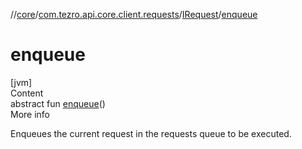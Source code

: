 //[core](../../../index.md)/[com.tezro.api.core.client.requests](../index.md)/[IRequest](index.md)/[enqueue](enqueue.md)



# enqueue  
[jvm]  
Content  
abstract fun [enqueue](enqueue.md)()  
More info  


Enqueues the current request in the requests queue to be executed.

  



